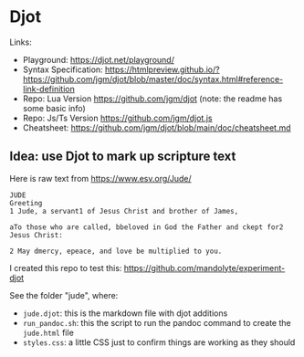 # Djot

Links: 
- Playground: https://djot.net/playground/
- Syntax Specification: https://htmlpreview.github.io/?https://github.com/jgm/djot/blob/master/doc/syntax.html#reference-link-definition
- Repo: Lua Version https://github.com/jgm/djot (note: the readme has some basic info)
- Repo: Js/Ts Version https://github.com/jgm/djot.js
- Cheatsheet: https://github.com/jgm/djot/blob/main/doc/cheatsheet.md


## Idea: use Djot to mark up scripture text

Here is raw text from https://www.esv.org/Jude/
```
JUDE
Greeting
1 Jude, a servant1 of Jesus Christ and brother of James,

aTo those who are called, bbeloved in God the Father and ckept for2 Jesus Christ:

2 May dmercy, epeace, and love be multiplied to you.
```

I created this repo to test this:
https://github.com/mandolyte/experiment-djot

See the folder "jude", where:
- `jude.djot`: this is the markdown file with djot additions
- `run_pandoc.sh`: this the script to run the pandoc command to create the `jude.html` file
- `styles.css`: a little CSS just to confirm things are working as they should

